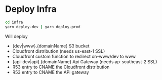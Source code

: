 # Deploy Infra

```sh
cd infra
yarn deploy-dev | yarn deploy-prod
```

Will deploy

- {dev|www}.{domainName} S3 bucket
- Cloudfront distribution (needs us-east-1 SSL)
- Cloudfront custom function to redirect on-www/dev to www
- {api-dev|api}.{domainName} Api Gateway (needs ap-southeast-2 SSL)
- R53 entry to CNAME the Cloudfront distribution
- R53 entry to CNAME the API gateway
